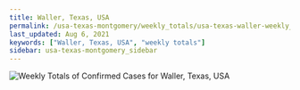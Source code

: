 ```yaml
---
title: Waller, Texas, USA
permalink: /usa-texas-montgomery/weekly_totals/usa-texas-waller-weekly_totals.html
last_updated: Aug 6, 2021
keywords: ["Waller, Texas, USA", "weekly totals"]
sidebar: usa-texas-montgomery_sidebar
---
```


![Weekly Totals of Confirmed Cases for Waller, Texas, USA](/covid_tracker/images/graphs/usa-texas-waller-weekly_totals_graph.png)
